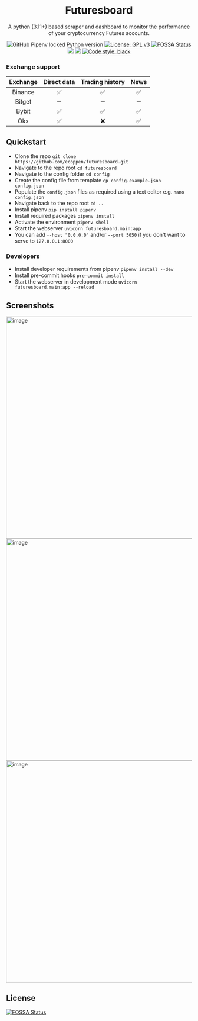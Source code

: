 
<h1 align="center">Futuresboard</h1>
<p align="center">
A python (3.11+) based scraper and dashboard to monitor the performance of your cryptocurrency Futures accounts.<br>
</p>
<p align="center">
<img alt="GitHub Pipenv locked Python version" src="https://img.shields.io/github/pipenv/locked/python-version/ecoppen/futuresboard"> 
<a href="https://github.com/ecoppen/futuresboard/blob/main/LICENSE"><img alt="License: GPL v3" src="https://img.shields.io/badge/License-GPLv3-blue.svg">
<a href="https://app.fossa.com/projects/git%2Bgithub.com%2Fecoppen%2Ffuturesboard?ref=badge_shield"><img alt="FOSSA Status" src="https://app.fossa.com/api/projects/git%2Bgithub.com%2Fecoppen%2Ffreqdash.svg?type=shield"></a>
<a href="https://codecov.io/gh/ecoppen/futuresboard"><img src="https://codecov.io/gh/ecoppen/futuresboard/branch/main/graph/badge.svg?token=3G8Y52J9E9"/></a>
<a href="https://codeclimate.com/github/ecoppen/futuresboard/maintainability"><img src="https://api.codeclimate.com/v1/badges/ee2153da0bf153eb80bb/maintainability"/></a>
<a href="https://github.com/psf/black"><img alt="Code style: black" src="https://img.shields.io/badge/code%20style-black-000000.svg"></a>
</p>

### Exchange support
| Exchange | Direct data | Trading history | News |
|:--------:|:-----------:|:---------------:|:----:|
| Binance  |      ✅      |        ✅        |   ✅  |
| Bitget   |      ➖      |        ➖        |   ➖  |
| Bybit    |      ✅      |        ✅        |   ✅  |
| Okx      |      ✅      |        ❌        |   ✅  |

## Quickstart

- Clone the repo `git clone https://github.com/ecoppen/futuresboard.git`
- Navigate to the repo root `cd futuresboard`
- Navigate to the config folder `cd config`
- Create the config file from template `cp config.example.json config.json`
- Populate the `config.json` files as required using a text editor e.g. `nano config.json`
- Navigate back to the repo root `cd ..`
- Install pipenv `pip install pipenv`
- Install required packages `pipenv install`
- Activate the environment `pipenv shell`
- Start the webserver `uvicorn futuresboard.main:app`
- You can add `--host "0.0.0.0"` and/or `--port 5050` if you don't want to serve to `127.0.0.1:8000`

### Developers
- Install developer requirements from pipenv `pipenv install --dev`
- Install pre-commit hooks `pre-commit install`
- Start the webserver in development mode `uvicorn futuresboard.main:app --reload`

## Screenshots
<img width="600" alt="image" src="https://user-images.githubusercontent.com/51025241/227767373-95afac03-27b2-4a19-ac1b-92d748d702eb.png">

<img width="600" alt="image" src="https://user-images.githubusercontent.com/51025241/227767401-e3cb86b6-e9d6-44bf-955e-dcc64e6d414e.png">

<img width="600" alt="image" src="https://user-images.githubusercontent.com/51025241/227767495-196a0f16-feab-4af2-93dd-31f3b6e73bfe.png">

## License
[![FOSSA Status](https://app.fossa.com/api/projects/git%2Bgithub.com%2Fecoppen%2Ffuturesboard.svg?type=large)](https://app.fossa.com/projects/git%2Bgithub.com%2Fecoppen%2Ffuturesboard?ref=badge_large)
